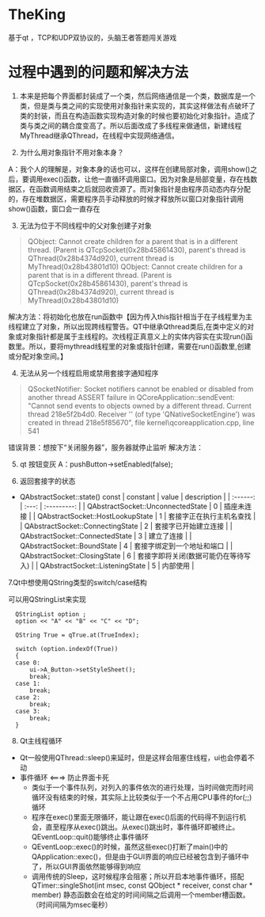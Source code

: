 # TheKing
基于qt ，TCP和UDP双协议的，头脑王者答题闯关游戏

# 过程中遇到的问题和解决方法
1. 本来是把每个界面都封装成了一个类，然后网络通信是一个类，数据库是一个类，但是类与类之间的实现使用对象指针来实现的，其实这样做法有点破坏了类的封装，而且在构造函数实现构造对象的时候也要初始化对象指针。造成了类与类之间的耦合度变高了。所以后面改成了多线程来做通信，新建线程MyThread继承QThread，在线程中实现网络通信。

2. 为什么用对象指针不用对象本身？

A：我个人的理解是，对象本身的话也可以，这样在创建局部对象，调用show()之后，要调用exec()函数，让他一直循环调用窗口。因为对象是局部变量，存在栈数据区，在函数调用结束之后就回收资源了。而对象指针是由程序员动态内存分配的，存在堆数据区，需要程序员手动释放的时候才释放所以窗口对象指针调用show()函数，窗口会一直存在

3. 无法为位于不同线程中的父对象创建子对象
>QObject: Cannot create children for a parent that is in a different thread.
(Parent is QTcpSocket(0x28b45861430), parent's thread is QThread(0x28b4374d920), current thread is MyThread(0x28b43801d10)
QObject: Cannot create children for a parent that is in a different thread.
(Parent is QTcpSocket(0x28b45861430), parent's thread is QThread(0x28b4374d920), current thread is MyThread(0x28b43801d10)

解决方法：将初始化也放在run函数中【因为传入this指针相当于在子线程里为主线程建立了对象，所以出现跨线程警告。QT中继承Qthread类后,在类中定义的对象或对象指针都是属于主线程的。次线程正真意义上的实体内容实在实现run()函数里。所以，要将mythread线程里的对象或指针创建，需要在run()函数里,创建或分配对象空间。】

4. 无法从另一个线程启用或禁用套接字通知程序
>QSocketNotifier: Socket notifiers cannot be enabled or disabled from another thread
ASSERT failure in QCoreApplication::sendEvent: "Cannot send events to objects owned by a different thread. Current thread 218e5f2b4d0. Receiver '' (of type 'QNativeSocketEngine') was created in thread 218e5f85670", file kernel\qcoreapplication.cpp, line 541

错误背景：想按下“关闭服务器”，服务器就停止监听
解决方法：

5. qt 按钮变灰
A：pushButton->setEnabled(false);

6. 返回套接字的状态
* QAbstractSocket::state() const
| constant | value | description |
| :------: | :---: | :---------: |
| QAbstractSocket::UnconnectedState | 0 | 插座未连接 |
| QAbstractSocket::HostLookupState | 1 | 套接字正在执行主机名查找 |
| QAbstractSocket::ConnectingState | 2 | 套接字已开始建立连接 |
| QAbstractSocket::ConnectedState | 3 | 建立了连接 |
| QAbstractSocket::BoundState | 4 | 套接字绑定到一个地址和端口 |
| QAbstractSocket::ClosingState | 6 | 套接字即将关闭(数据可能仍在等待写入) |
| QAbstractSocket::ListeningState | 5 | 内部使用 |


7.Qt中想使用QString类型的switch/case结构

可以用QStringList来实现
```
  QStringList option ;
  option << "A" << "B" << "C" << "D";

  QString True = qTrue.at(TrueIndex);

  switch (option.indexOf(True))
  {
  case 0:
      ui->A_Button->setStyleSheet();
      break;
  case 1:
      break;
  case 2:
      break;
  case 3:
      break;
  }

```

8. Qt主线程循环
* Qt一般使用QThread::sleep()来延时，但是这样会阻塞住线程，ui也会停着不动
* 事件循环 <===>  防止界面卡死
  * 类似于一个事件队列，对列入的事件依次的进行处理，当时间做完而时间循环没有结束的时候，其实际上比较类似于一个不占用CPU事件的for(;;)循环
  * 程序在exec()里面无限循环，能让跟在exec()后面的代码得不到运行机会，直至程序从exec()跳出。从exec()跳出时，事件循环即被终止。QEventLoop::quit()能够终止事件循环
  * QEventLoop::exec()的时候，虽然这些exec()打断了main()中的QApplication::exec()，但是由于GUI界面的响应已经被包含到子循环中了，所以GUI界面依然能够得到响应
  * 调用传统的Sleep，这时候程序会阻塞；所以开启本地事件循环，搭配QTimer::singleShot(int msec, const QObject * receiver, const char * member) 静态函数会在给定的时间间隔之后调用一个member槽函数。（时间间隔为msec毫秒）


